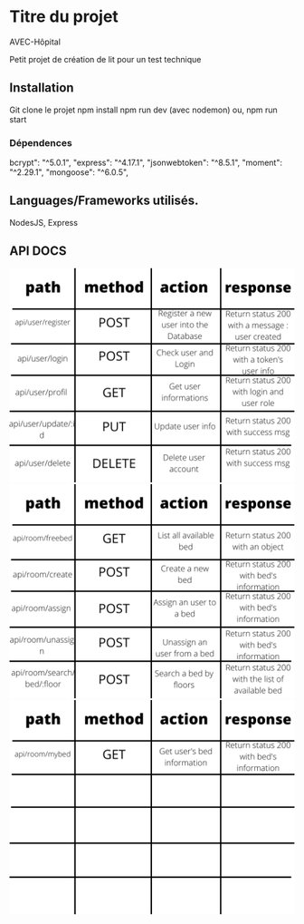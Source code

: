 # Titre du projet

AVEC-Hôpital

Petit projet de création de lit pour un test technique

## Installation 

Git clone le projet
npm install
npm run dev (avec nodemon) ou,
npm run start


### Dépendences

bcrypt": "^5.0.1",
"express": "^4.17.1",
"jsonwebtoken": "^8.5.1",
"moment": "^2.29.1",
"mongoose": "^6.0.5",

## Languages/Frameworks utilisés.

NodesJS, Express

## API DOCS

![API docs](/assets/API/1.png)
![API docs](/assets/API/2.png)
![API docs](/assets/API/3.png)


